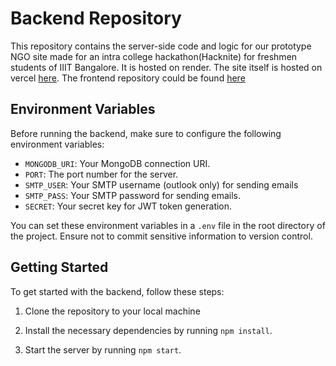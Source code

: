 # Backend Repository

This repository contains the server-side code and logic for our prototype NGO site made for an intra college hackathon(Hacknite) for freshmen students of IIIT Bangalore. It is hosted on render. The site itself is hosted on vercel [here](https://frontend-hacknite.vercel.app/).
The frontend repository could be found [here](https://github.com/Dd1235/Frontend_hacknite?tab=readme-ov-file)

## Environment Variables

Before running the backend, make sure to configure the following environment variables:

- `MONGODB_URI`: Your MongoDB connection URI.
- `PORT`: The port number for the server.
- `SMTP_USER`: Your SMTP username (outlook only) for sending emails
- `SMTP_PASS`: Your SMTP password for sending emails.
- `SECRET`: Your secret key for JWT token generation.

You can set these environment variables in a `.env` file in the root directory of the project. Ensure not to commit sensitive information to version control.

## Getting Started

To get started with the backend, follow these steps:

1. Clone the repository to your local machine

2. Install the necessary dependencies by running `npm install`.

3. Start the server by running `npm start`.
